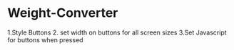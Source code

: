 # Weight-Converter
1.Style Buttons
2. set width on buttons for all screen sizes
3.Set Javascript for buttons when pressed